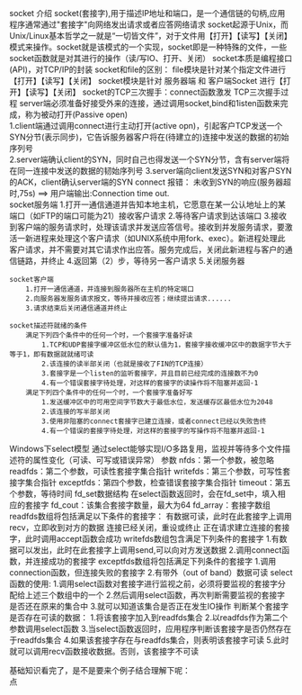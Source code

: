 socket
	介绍
		socket(套接字),用于描述IP地址和端口，是一个通信链的句柄,应用程序通常通过"套接字"向网络发出请求或者应答网络请求
		socket起源于Unix，而Unix/Linux基本哲学之一就是“一切皆文件”，对于文件用【打开】【读写】【关闭】模式来操作。socket就是该模式的一个实现，socket即是一种特殊的文件，一些socket函数就是对其进行的操作（读/写IO、打开、关闭）
		socket本质是编程接口(API)，对TCP/IP的封装
		socket和file的区别：	
			file模块是针对某个指定文件进行【打开】【读写】【关闭】
			socket模块是针对 服务器端 和 客户端Socket 进行【打开】【读写】【关闭】
	socket的TCP三次握手：connect函数激发 TCP三次握手过程
		server端必须准备好接受外来的连接，通过调用socket,bind和1isten函数来完成，称为被动打开(Passive open)  
		1.client端通过调用connect进行主动打开(active opn)，引起客户TCP发送一个SYN分节(表示同步)，它告诉服务器客户将在(待建立的)连接中发送的数据的初始序列号  
		2.server端确认client的SYN，同时自己也得发送一个SYN分节，含有server端将在同一连接中发送的数据的韧始序列号
		3.server端向client发送SYN和对客户SYN的ACK，client确认server端的SYN 
		connect 报错：
			未收到SYN的响应(服务器超时,75s)  ==> 用户端输出:Connection time out.  
	socket服务端
		1.打开一通信通道并告知本地主机，它愿意在某一公认地址上的某端口（如FTP的端口可能为21）接收客户请求
		2.等待客户请求到达该端口
		3.接收到客户端的服务请求时，处理该请求并发送应答信号。接收到并发服务请求，要激活一新进程来处理这个客户请求（如UNIX系统中用fork、exec）。新进程处理此客户请求，并不需要对其它请求作出应答。服务完成后，关闭此新进程与客户的通信链路，并终止
		4.返回第（2）步，等待另一客户请求
		5.关闭服务器
	
	socket客户端		
		1.打开一通信通道，并连接到服务器所在主机的特定端口
		2.向服务器发服务请求报文，等待并接收应答；继续提出请求......
		3.请求结束后关闭通信通道并终止
	
	socket描述符就绪的条件
		满足下列四个条件中的任何一个时，一个套接字准备好读
			1.TCP和UDP套接字缓冲区低水位的默认值为1，套接字接收缓冲区中的数据字节大于等于1，即有数据就就绪可读
			2.该连接的读半部关闭（也就是接收了FIN的TCP连接）
			3.套接字是一个listen的监听套接字，并且目前已经完成的连接数不为0
			4.有一个错误套接字待处理，对这样的套接字的读操作将不阻塞并返回-1
		满足下列四个条件中的任何一个时，一个套接字准备好写
			1.发送缓冲区中的可用空间字节数大于最低水位，发送缓存区最低水位为2048
			2.该连接的写半部关闭
			3.使用非阻塞的connect套接字已建立连接，或者connect已经以失败告终
			4.有一个错误的套接字待处理，对这样的套接字的写操作将不阻塞并返回-1
      
Windows下select模型
	通过select能够实现I/O多路复用，监视并等待多个文件描述符的属性变化（可读、可写或错误异常）
	参数
		nfds：第一个参数，被忽略
		readfds：第二个参数，可读性套接字集合指针
		writefds：第三个参数，可写性套接字集合指针
		exceptfds：第四个参数，检查错误套接字集合指针
		timeout：第五个参数，等待时间
	fd_set数据结构
		在select函数返回时，会在fd_set中，填入相应的套接字
		fd_cout：该集合套接字数量，最大为64
		fd_array：套接字数组
	readfds数组将包括满足以下条件的套接字：
		有数据可读，此时在此套接字上调用recv，立即收到对方的数据
		连接已经关闭，重设或终止
		正在请求建立连接的套接字，此时调用accept函数会成功
	writefds数组包含满足下列条件的套接字
		1.有数据可以发出，此时在此套接字上调用send,可以向对方发送数据
		2.调用connect函数，并连接成功的套接字
	exceptfds数组将包括满足下列条件的套接字
		1.调用connection函数，但连接失败的套接字
		2.有带外（out of band）数据可读
	select函数的使用:
		1.调用select函数对套接字进行监视之前，必须将要监视的套接字分配给上述三个数组中的一个
		2.然后调用select函数，再次判断需要监视的套接字是否还在原来的集合中
		3.就可以知道该集合是否正在发生IO操作
	判断某个套接字是否存在可读的数据：
		1.将该套接字加入到readfds集合
		2.以readfds作为第二个参数调用select函数
		3.当select函数返回时，应用程序判断该套接字是否仍然存在于readfds集合
		4.如果该套接字存在与readfds集合，则表明该套接字可读
		5.此时就可以调用recv函数接收数据。否则，该套接字不可读      
		
基础知识看完了，是不是要来个例子结合理解下呢：		
<a herf= "https://github.com/Topaz1618/Topaz_Python/blob/master/Note/socket/socket.py">点</a>
